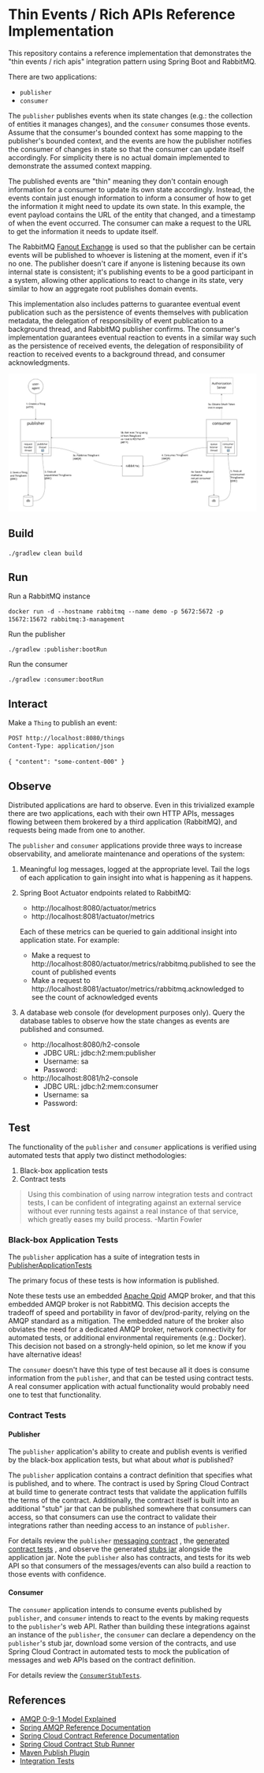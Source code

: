 #   Thin Events / Rich APIs Reference Implementation

This repository contains a reference implementation that demonstrates the "thin events / rich apis" integration pattern
using Spring Boot and RabbitMQ.

There are two applications:
*   `publisher`
*   `consumer`

The `publisher` publishes events when its state changes (e.g.: the collection of entities it manages changes), and the
`consumer` consumes those events. Assume that the consumer's bounded context has some mapping to the publisher's
bounded context, and the events are how the publisher notifies the consumer of changes in state so that the consumer
can update itself accordingly. For simplicity there is no actual domain implemented to demonstrate the assumed context
mapping.

The published events are "thin" meaning they don't contain enough information for a consumer to update its own state
accordingly. Instead, the events contain just enough information to inform a consumer of how to get the information it
might need to update its own state. In this example, the event payload contains the URL of the entity that changed, and
a timestamp of when the event occurred. The consumer can make a request to the URL to get the information it needs to
update itself.

The RabbitMQ [Fanout Exchange](https://www.rabbitmq.com/tutorials/amqp-concepts.html#exchange-fanout) is used so that
the publisher can be certain events will be published to whoever is listening at the moment, even if it's no one. The
publisher doesn't care if anyone is listening because its own internal state is consistent; it's publishing events to be
a good participant in a system, allowing other applications to react to change in its state, very similar to how an
aggregate root publishes domain events.

This implementation also includes patterns to guarantee eventual event publication such as the persistence of events
themselves with publication metadata, the delegation of responsibility of event publication to a background thread, and
RabbitMQ publisher confirms. The consumer's implementation guarantees eventual reaction to events in a similar way such
as the persistence of received events, the delegation of responsibility of reaction to received events to a background
thread, and consumer acknowledgments.

![system-visualization](system-visualization.jpg)

##  Build

`./gradlew clean build`

##  Run

Run a RabbitMQ instance
```shell
docker run -d --hostname rabbitmq --name demo -p 5672:5672 -p 15672:15672 rabbitmq:3-management
```

Run the publisher
```shell
./gradlew :publisher:bootRun
```

Run the consumer
```shell
./gradlew :consumer:bootRun
```

##  Interact

Make a `Thing` to publish an event:

```http request
POST http://localhost:8080/things
Content-Type: application/json

{ "content": "some-content-000" }
```

##  Observe

Distributed applications are hard to observe. Even in this trivialized example there are two applications, each with
their own HTTP APIs, messages flowing between them brokered by a third application (RabbitMQ), and requests being made
from one to another.

The `publisher` and `consumer` applications provide three ways to increase observability, and ameliorate maintenance and
operations of the system:

1.  Meaningful log messages, logged at the appropriate level. Tail the logs of each application to gain insight into
    what is happening as it happens.
1.  Spring Boot Actuator endpoints related to RabbitMQ:

    *   http://localhost:8080/actuator/metrics
    *   http://localhost:8081/actuator/metrics

    Each of these metrics can be queried to gain additional insight into application state. For example:

    *   Make a request to http://localhost:8080/actuator/metrics/rabbitmq.published to see the count of published events
    *   Make a request to http://localhost:8081/actuator/metrics/rabbitmq.acknowledged to see the count of acknowledged
        events
1.  A database web console (for development purposes only). Query the database tables to observe how the state changes
    as events are published and consumed.

    *   http://localhost:8080/h2-console
        *   JDBC URL: jdbc:h2:mem:publisher
        *   Username: sa
        *   Password:
    *   http://localhost:8081/h2-console
        *   JDBC URL: jdbc:h2:mem:consumer
        *   Username: sa
        *   Password:

##  Test

The functionality of the `publisher` and `consumer` applications is verified using automated tests that apply two
distinct methodologies:

1.  Black-box application tests
1.  Contract tests

> Using this combination of using narrow integration tests and contract tests, I can be confident of integrating against an external service without ever running tests against a real instance of that service, which greatly eases my build process.
 -Martin Fowler

### Black-box Application Tests

The `publisher` application has a suite of integration tests in [PublisherApplicationTests](publisher/src/test/java/dev/samsanders/demo/rabbitmq/publisher/PublisherApplicationTests.java)

The primary focus of these tests is how information is published.

Note these tests use an embedded [Apache Qpid](https://qpid.apache.org/) AMQP broker, and that this embedded AMQP broker
is not RabbitMQ. This decision accepts the tradeoff of speed and portability in favor of dev/prod-parity, relying on the
AMQP standard as a mitigation. The embedded nature of the broker also obviates the need for a dedicated AMQP broker,
network connectivity for automated tests, or additional environmental requirements (e.g.: Docker).
This decision not based on a strongly-held opinion, so let me know if you have alternative ideas!

The `consumer` doesn't have this type of test because all it does is consume information from the `publisher`, and that
can be tested using contract tests. A real consumer application with actual functionality would probably need one to
test that functionality.

### Contract Tests

#### Publisher

The `publisher` application's ability to create and publish events is verified by the black-box application tests, but
what about _what_ is published?

The `publisher` application contains a contract definition that specifies what is published, and to where. The contract
is used by Spring Cloud Contract at build time to generate contract tests that validate the application fulfills the
terms of the contract. Additionally, the contract itself is built into an additional "stub" jar that can be published
somewhere that consumers can access, so that consumers can use the contract to validate their integrations rather than
needing access to an instance of `publisher`.

For details review the `publisher` [messaging contract](publisher/src/contractTest/resources/contracts/messaging/publishThingEvent.yml)
, the [generated contract tests](publisher/build/generated-test-sources/contractTest/java/dev/samsanders/demo/rabbitmq/publisher/contracts/MessagingTest.java)
, and observe the generated [stubs jar](publisher/build/libs/) alongside the application jar.
Note the `publisher` also has contracts, and tests for its web API so that consumers of the messages/events can also
build a reaction to those events with confidence.

#### Consumer

The `consumer` application intends to consume events published by `publisher`, and `consumer` intends to react to the
events by making requests to the `publisher`'s web API. Rather than building these integrations against an instance of
the `publisher`, the `consumer` can declare a dependency on the `publisher`'s stub jar, download some version of the
contracts, and use Spring Cloud Contract in automated tests to mock the publication of messages and web APIs based on
the contract definition.

For details review the [`ConsumerStubTests`](consumer/src/test/java/dev/samsanders/demo/rabbitmq/consumer/ConsumerStubTests.java).

##  References

*   [AMQP 0-9-1 Model Explained](https://www.rabbitmq.com/tutorials/amqp-concepts.html)
*   [Spring AMQP Reference Documentation](https://docs.spring.io/spring-amqp/reference/html)
*   [Spring Cloud Contract Reference Documentation](https://cloud.spring.io/spring-cloud-contract/reference/html/index.html)
*   [Spring Cloud Contract Stub Runner](https://cloud.spring.io/spring-cloud-contract/reference/html/project-features.html#features-stub-runner)
*   [Maven Publish Plugin](https://docs.gradle.org/current/userguide/publishing_maven.html#publishing_maven)
*   [Integration Tests](https://martinfowler.com/bliki/IntegrationTest.html)
